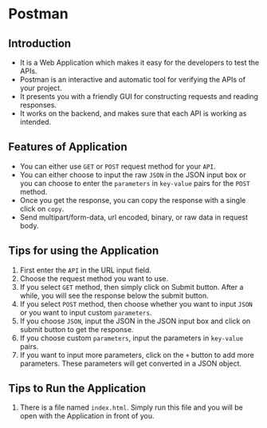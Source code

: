 # Postman

## Introduction 

* It is a Web Application which makes it easy for the developers to test the APIs. 
* Postman is an interactive and automatic tool for verifying the APIs of your project. 
* It presents you with a friendly GUI for constructing requests and reading responses. 
* It works on the backend, and makes sure that each API is working as intended.

## Features of Application

* You can either use ```GET``` or ```POST``` request method for your ```API```.
* You can either choose to input the raw ```JSON``` in the JSON input box or you can choose to enter the ```parameters``` in ```key-value``` pairs for the ```POST``` method.
* Once you get the response, you can copy the response with a single click on ```copy```.
* Send multipart/form-data, url encoded, binary, or raw data in request body.

## Tips for using the Application

1. First enter the ```API``` in the URL input field.
2. Choose the request method you want to use.
3. If you select ```GET``` method, then simply click on Submit button. After a while, you will see the response below the submit button.
4. If you select ```POST``` method, then choose whether you want to input ```JSON``` or you want to input custom ```parameters```.
5. If you choose ```JSON```, input the JSON in the JSON input box and click on submit button to get the response.
6. If you choose custom ```parameters```, input the parameters in ```key-value``` pairs.
7. If you want to input more parameters, click on the ```+``` button to add more parameters. These parameters will get converted in a JSON object.

## Tips to Run the Application

1. There is a file named ```index.html```. Simply run this file and you will be open with the Application in front of you.

